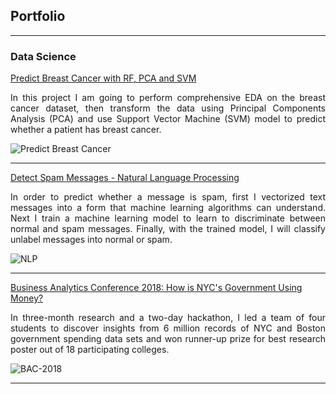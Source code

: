 ## Portfolio

---

### Data Science

[Predict Breast Cancer with RF, PCA and SVM](https://github.com/chriskhanhtran/predict-breast-cancer-with-rf-pca-svm/blob/master/Predict%20Breast%20Cancer%20with%20Random%20Forest%2C%20PCA%20and%20SVM.ipynb)

<div style="text-align: justify">In this project I am going to perform comprehensive EDA on the breast cancer dataset, then transform the data using Principal Components Analysis (PCA) and use Support Vector Machine (SVM) model to predict whether a patient has breast cancer.</div>

![Predict Breast Cancer](https://raw.githubusercontent.com/chriskhanhtran/chriskhanhtran.github.io/master/images/breast_cancer.png)

---

[Detect Spam Messages - Natural Language Processing](https://github.com/chriskhanhtran/detect-spam-messages-nlp/blob/master/detect-spam-sms-nlp.ipynb)

<div style="text-align: justify">In order to predict whether a message is spam, first I vectorized text messages into a form that machine learning algorithms can understand. Next I train a machine learning model to learn to discriminate between normal and spam messages. Finally, with the trained model, I will classify unlabel messages into normal or spam.</div>

![NLP](https://raw.githubusercontent.com/chriskhanhtran/chriskhanhtran.github.io/master/images/sms.png)

---

[Business Analytics Conference 2018: How is NYC's Government Using Money?](/pdf/bac2018.pdf)

<div style="text-align: justify">In three-month research and a two-day hackathon, I led a team of four students to discover insights from 6 million records of NYC and Boston government spending data sets and won runner-up prize for best research poster out of 18 participating colleges.</div>

![BAC-2018](https://raw.githubusercontent.com/chriskhanhtran/chriskhanhtran.github.io/master/images/bac2018.JPG)

---
